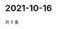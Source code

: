 # 2021-10-16

共 0 条

<!-- BEGIN -->
<!-- 最后更新时间 Sat Oct 16 2021 15:14:02 GMT+0800 (China Standard Time) -->

<!-- END -->
